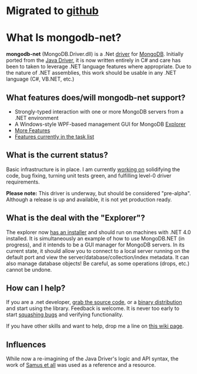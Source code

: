 # Migrated to [github](http://github.com/automatonic/mongodb-net) #

# What Is **mongodb-net**? #

**mongodb-net** (MongoDB.Driver.dll) is a .Net [driver](http://www.mongodb.org/display/DOCS/Drivers) for [MongoDB](http://www.mongodb.com). Initially ported from the [Java Driver](http://www.mongodb.org/display/DOCS/Java+Language+Center), it is now written entirely in C# and care has been to taken to leverage .NET language features where appropriate. Due to the nature of .NET assemblies, this work should be usable in any .NET language (C#, VB.NET, etc.)

## What features does/will **mongodb-net** support? ##
  * Strongly-typed interaction with one or more MongoDB servers from a .NET environment
  * A Windows-style WPF-based management GUI for MongoDB [Explorer](Explorer.md)
  * [More Features](Features.md)
  * [Features currently in the task list](http://code.google.com/p/mongodb-net/issues/list?can=1&q=Feature&sort=milestone&colspec=ID%20Type%20Status%20Priority%20Milestone%20Owner%20Summary)

## What is the current status? ##

Basic infrastructure is in place. I am currently [working on](http://search.twitter.com/search?q=from:devfuel+%23mongodbnet+OR+%23mongodb-net) solidifying the code, bug fixing, turning unit tests green, and fulfilling level-0 driver requirements.

**Please note:** This driver is underway, but should be considered "pre-alpha". Although a release is up and available, it is not yet production ready.

## What is the deal with the "Explorer"? ##

The explorer now [has an installer](http://code.google.com/p/mongodb-net/downloads/list) and should run on machines with .NET 4.0 installed. It is simultaneously an example of how to use MongoDB.NET (in progress), and it intends to be a GUI manager for MongoDB servers. In its current state, it should allow you to connect to a local server running on the default port and view the server/database/collection/index metadata. It can also manage database objects! Be careful, as some operations (drops, etc.) cannot be undone.

## How can I help? ##

If you are a .net developer, [grab the source code](http://code.google.com/p/mongodb-net/source/checkout), or a [binary distribution](http://code.google.com/p/mongodb-net/downloads/list) and start using the library. Feedback is welcome. It is never too early to start [squashing bugs](http://code.google.com/p/mongodb-net/issues/entry) and verifying functionality.

If you have other skills and want to help, drop me a line on [this wiki page](HowCanIHelp.md).

## Influences ##

While now a re-imagining of the Java Driver's logic and API syntax, the work of [Samus et all](http://github.com/samus/mongodb-csharp) was used as a reference and a resource.
